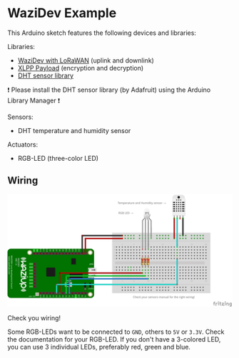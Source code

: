 # WaziDev Example

This Arduino sketch features the following devices and libraries:

Libraries:

- [WaziDev with LoRaWAN](https://github.com/Waziup/wazidev-lib) (uplink and downlink)
- [XLPP Payload](https://github.com/Waziup/arduino-xlpp) (encryption and decryption)
- [DHT sensor library](https://www.arduino.cc/reference/en/libraries/dht-sensor-library/)

❗ Please install the DHT sensor library (by Adafruit) using the Arduino Library Manager ❗

Sensors:

- DHT temperature and humidity sensor

Actuators:

- RGB-LED (three-color LED)


## Wiring

![Sketch_Board](Sketch_Board.png)

Check you wiring!

Some RGB-LEDs want to be connected to `GND`, others to `5V` or `3.3V`. Check the documentation for your RGB-LED. If you don't have a 3-colored LED, you can use 3 individual LEDs, preferably red, green and blue.

